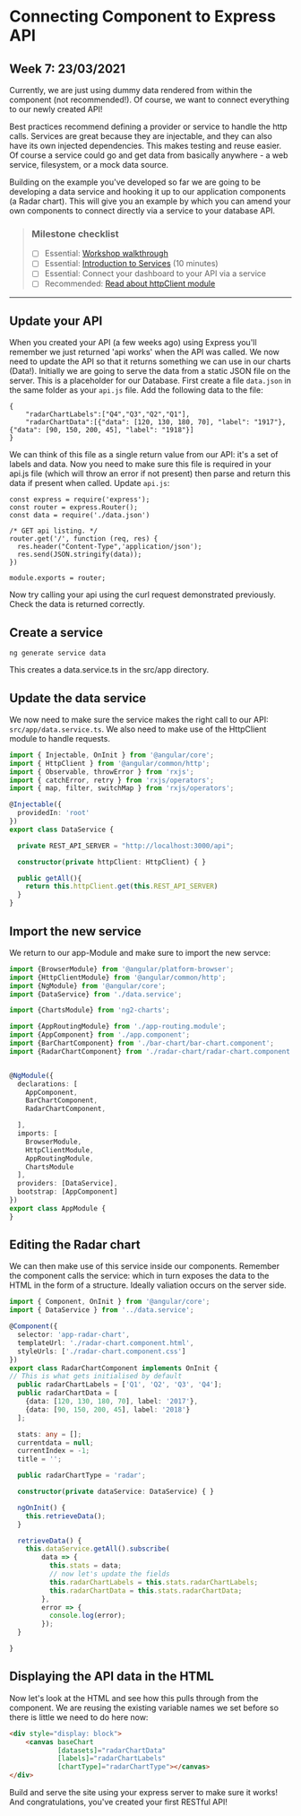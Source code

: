 # Connecting Component to Express API
## Week 7: 23/03/2021

Currently, we are just using dummy data rendered from within the component (not recommended!). Of
course, we want to connect everything to our newly created API!

Best practices recommend defining a provider or service to handle the http calls. Services are great
because they are injectable, and they can also have its own injected dependencies. This makes testing
and reuse easier. Of course a service could go and get data from basically anywhere - a web service,
filesystem, or a mock data source.

Building on the example you've developed so far we are going to be developing a data service and
hooking it up to our application components (a Radar chart). This will give you an example by which
you can amend your own components to connect directly via a service to your database API.

> ### Milestone checklist
> - [ ] Essential: [Workshop walkthrough](https://web.microsoftstream.com/video/72b0757a-e2d1-4525-82be-7576469cccd1)
> - [ ] Essential: [Introduction to Services](https://angular.io/tutorial/toh-pt4) (10 minutes)
> - [ ] Essential: Connect your dashboard to your API via a service
> - [ ] Recommended: [Read about httpClient module](https://angular.io/guide/http)
***
## Update your API
When you created your API (a few weeks ago) using Express you'll remember we just returned 'api works' when the API was called. We now need to update the API so that it returns something we can use in our charts (Data!). Initially we are going to serve the data from a static JSON file on the server. This is a placeholder for our Database. First create a file ```data.json``` in the same folder as your ```api.js``` file. Add the following data to the file:
```
{
	"radarChartLabels":["Q4","Q3","Q2","Q1"],
	"radarChartData":[{"data": [120, 130, 180, 70], "label": "1917"}, {"data": [90, 150, 200, 45], "label": "1918"}]
}
```
We can think of this file as a single return value from our API: it's a set of labels and data. Now you need to make sure this file is required in your api.js file (which will throw an error if not present) then parse and return this data if present when called. Update ```api.js```:
```
const express = require('express');
const router = express.Router();
const data = require('./data.json')

/* GET api listing. */
router.get('/', function (req, res) {
  res.header("Content-Type",'application/json');
  res.send(JSON.stringify(data));
})

module.exports = router;
```
Now try calling your api using the curl request demonstrated previously. Check the data is returned correctly. 

## Create a service

```shell
ng generate service data
```

This creates a data.service.ts in the src/app directory.

## Update the data service

We now need to make sure the service makes the right call to our API: ```src/app/data.service.ts```. We also need to make use of the HttpClient module to handle requests. 

```ts
import { Injectable, OnInit } from '@angular/core';
import { HttpClient } from '@angular/common/http';
import { Observable, throwError } from 'rxjs';
import { catchError, retry } from 'rxjs/operators';
import { map, filter, switchMap } from 'rxjs/operators';

@Injectable({
  providedIn: 'root'
})
export class DataService {

  private REST_API_SERVER = "http://localhost:3000/api";

  constructor(private httpClient: HttpClient) { }

  public getAll(){
    return this.httpClient.get(this.REST_API_SERVER)
  }
}
```

## Import the new service

We return to our app-Module and make sure to import the new servce:

```ts
import {BrowserModule} from '@angular/platform-browser';
import {HttpClientModule} from '@angular/common/http';
import {NgModule} from '@angular/core';
import {DataService} from './data.service';

import {ChartsModule} from 'ng2-charts';

import {AppRoutingModule} from './app-routing.module';
import {AppComponent} from './app.component';
import {BarChartComponent} from './bar-chart/bar-chart.component';
import {RadarChartComponent} from './radar-chart/radar-chart.component';


@NgModule({
  declarations: [
    AppComponent,
    BarChartComponent,
    RadarChartComponent,

  ],
  imports: [
    BrowserModule,
    HttpClientModule,
    AppRoutingModule,
    ChartsModule
  ],
  providers: [DataService],
  bootstrap: [AppComponent]
})
export class AppModule {
}
```

## Editing the Radar chart

We can then make use of this service inside our components. Remember the component calls the
service: which in turn exposes the data to the HTML in the form of a structure. Ideally valiation
occurs on the server side.

```ts
import { Component, OnInit } from '@angular/core';
import { DataService } from '../data.service';

@Component({
  selector: 'app-radar-chart',
  templateUrl: './radar-chart.component.html',
  styleUrls: ['./radar-chart.component.css']
})
export class RadarChartComponent implements OnInit {
// This is what gets initialised by default
  public radarChartLabels = ['Q1', 'Q2', 'Q3', 'Q4'];
  public radarChartData = [
    {data: [120, 130, 180, 70], label: '2017'},
    {data: [90, 150, 200, 45], label: '2018'}
  ];

  stats: any = [];
  currentdata = null;
  currentIndex = -1;
  title = '';

  public radarChartType = 'radar';

  constructor(private dataService: DataService) { }

  ngOnInit() {
    this.retrieveData();
  }

  retrieveData() {
    this.dataService.getAll().subscribe(
        data => {
          this.stats = data;
          // now let's update the fields
          this.radarChartLabels = this.stats.radarChartLabels;
          this.radarChartData = this.stats.radarChartData;
        },
        error => {
          console.log(error);
        });
  }

}


```

## Displaying the API data in the HTML

Now let's look at the HTML and see how this pulls through from the component. We are reusing the
existing variable names we set before so there is little we need to do here now:

```html
<div style="display: block">
    <canvas baseChart
            [datasets]="radarChartData"
            [labels]="radarChartLabels"
            [chartType]="radarChartType"></canvas>
</div>
```

Build and serve the site using your express server to make sure it works! And congratulations,
you've created your first RESTful API!


